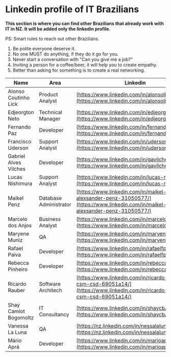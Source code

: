 # Linkedin profile of IT Brazilians
**This section is where you can find other Brazilians that already work with IT in NZ. It will be added only the linkedin profile.**

PS: Smart rules to reach out other Brazilians.
1. Be polite everyone deserve it.
2. No one MUST do anything, if they do it go for you.
3. Never start a conversation with "Can you give me a job?"
4. Inviting a person for a coffee/beer, it will help you to create empathy.
5. Better than asking for something is to create a real networking.


Name | Area | Linkedin
--- | --- | ---
Alonso Coutinho Lick | Product Analyst | [https://www.linkedin.com/in/alonsolicks/](https://www.linkedin.com/in/alonsolicks/)
Edjeorgton Neto | Technical Manager| [https://www.linkedin.com/in/edjeorgtonneto/](https://www.linkedin.com/in/edjeorgtonneto/)
Fernando Paz | Developer| [https://www.linkedin.com/in/fernando-paz/](https://www.linkedin.com/in/fernando-paz/)
Francisco Uderson | Support Analyst| [https://www.linkedin.com/in/uderson1/](https://www.linkedin.com/in/uderson1/)
Gabriel Alves Vilches | Developer| [https://www.linkedin.com/in/gavilches/](https://www.linkedin.com/in/gavilches/)
Lucas Nishimura | Support Analyst| [https://www.linkedin.com/in/lucas-nishimura/](https://www.linkedin.com/in/lucas-nishimura/)
Maikel Penz | Database Administrator| [https://www.linkedin.com/in/maikel-alexsander-penz-31050577/](https://www.linkedin.com/in/maikel-alexsander-penz-31050577/)
Marcelo dos Anjos | Business Analyst| [https://www.linkedin.com/in/marcelotdosanjos/](https://www.linkedin.com/in/marcelotdosanjos/)
Maryene Muniz | QA| [https://www.linkedin.com/in/maryenemuniz/](https://www.linkedin.com/in/maryenemuniz/)
Rafael Paiva | Developer| [https://www.linkedin.com/in/rafaelfpaiva/](https://www.linkedin.com/in/rafaelfpaiva/)
Rebecca Pinheiro | Developer| [https://www.linkedin.com/in/rebecca-pinheiro/](https://www.linkedin.com/in/rebecca-pinheiro/)
Ricardo Rauber | Software Architech| [https://www.linkedin.com/in/ricardo-rauber-csm-csd-69051a14/](https://www.linkedin.com/in/ricardo-rauber-csm-csd-69051a14/)
Shay Camlot Bogomoltz | IT Consultancy| [https://www.linkedin.com/in/shaycb/](https://www.linkedin.com/in/shaycb/)
Vanessa La Luna | QA | [https://nz.linkedin.com/in/nessalaluna](https://nz.linkedin.com/in/nessalaluna)
Mário Aprá | Developer | [https://www.linkedin.com/in/marioapra/](https://www.linkedin.com/in/marioapra/)